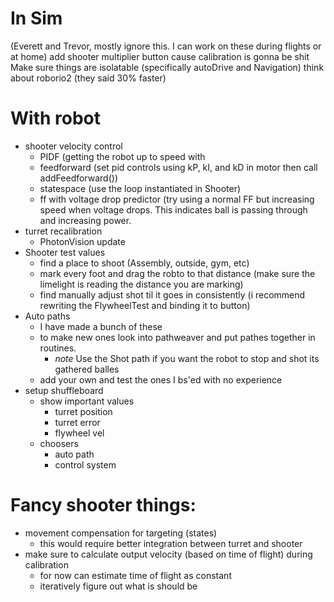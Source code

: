 # In Sim
(Everett and Trevor, mostly ignore this. I can work on these during flights or at home)
add shooter multiplier button cause calibration is gonna be shit
Make sure things are isolatable (specifically autoDrive and Navigation)
think about roborio2 (they said 30% faster)

# With robot
- shooter velocity control
    - PIDF (getting the robot up to speed with
    - feedforward (set pid controls using kP, kI, and kD in motor then call addFeedforward())
    - statespace (use the loop instantiated in Shooter)
    - ff with voltage drop predictor (try using a normal FF but increasing speed when voltage drops. This indicates ball is passing through and increasing power.
- turret recalibration
    - PhotonVision update
- Shooter test values
    - find a place to shoot (Assembly, outside, gym, etc)
    - mark every foot and drag the robto to that distance (make sure the limelight is reading the distance you are marking)
    - find manually adjust shot til it goes in consistently (i recommend rewriting the FlywheelTest and binding it to button)
- Auto paths
   - I have made a bunch of these
   - to make new ones look into pathweaver and put pathes together in routines.
        - *note* Use the Shot path if you want the robot to stop and shot its gathered balles
   - add your own and test the ones I bs'ed with no experience
- setup shuffleboard
   - show important values
        - turret position
        - turret error
        - flywheel vel
   - choosers
        - auto path
        - control system

# Fancy shooter things:
- movement compensation for targeting (states)
    - this would require better integration between turret and shooter
- make sure to calculate output velocity (based on time of flight) during calibration
    - for now can estimate time of flight as constant
    - iteratively figure out what is should be